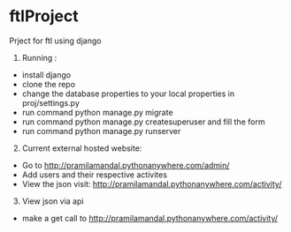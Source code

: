 # ftlProject
Prject for ftl using django

1. Running :
  * install django
  * clone the repo
  * change the database properties to your local properties in proj/settings.py
  * run command python manage.py migrate
  * run command python manage.py createsuperuser and fill the form
  * run command python manage.py runserver
  
2. Current external hosted website:
  * Go to http://pramilamandal.pythonanywhere.com/admin/
  * Add users and their respective activites
  * View the json visit: http://pramilamandal.pythonanywhere.com/activity/
 
3. View json via api
  * make a get call to http://pramilamandal.pythonanywhere.com/activity/
 
  
